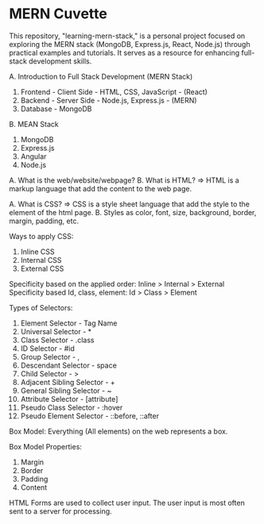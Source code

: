 # MERN Cuvette
This repository, "learning-mern-stack," is a personal project focused on exploring the MERN stack (MongoDB, Express.js, React, Node.js) through practical examples and tutorials. It serves as a resource for enhancing full-stack development skills.

A. Introduction to Full Stack Development (MERN Stack)
1. Frontend - Client Side - HTML, CSS, JavaScript - (React)
2. Backend - Server Side - Node.js, Express.js - (MERN)
3. Database - MongoDB

B. MEAN Stack
1. MongoDB
2. Express.js
3. Angular
4. Node.js

<!-- Web and HTML -->

A. What is the web/website/webpage?
B. What is HTML? => HTML is a markup language that add the content to the web page.


<!-- Cascading StyleSheets (CSS) -->

A. What is CSS? => CSS is a style sheet language that add the style to the element of the html page.
B. Styles as color, font, size, background, border, margin, padding, etc.


Ways to apply CSS:
1. Inline CSS
2. Internal CSS
3. External CSS

Specificity based on the applied order: Inline > Internal > External
Specificity based Id, class, element: Id > Class > Element

Types of Selectors:
1. Element Selector - Tag Name
2. Universal Selector - *
3. Class Selector - .class
4. ID Selector - #id
5. Group Selector - ,
6. Descendant Selector - space
7. Child Selector - >
8. Adjacent Sibling Selector - +
9. General Sibling Selector - ~
10. Attribute Selector - [attribute]
11. Pseudo Class Selector - :hover
12. Pseudo Element Selector - ::before, ::after


<!-- Box Model -->
Box Model: Everything (All elements) on the web represents a box.

Box Model Properties:
1. Margin
2. Border
3. Padding
4. Content

<!-- HTML Forms: -->

HTML Forms are used to collect user input. The user input is most often sent to a server for processing.








